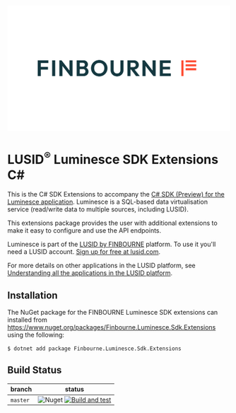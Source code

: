 ![LUSID_by_Finbourne](./resources/Finbourne_Logo_Teal.svg)

# LUSID<sup>®</sup> Luminesce SDK Extensions C#

This is the C# SDK Extensions to accompany the [C# SDK (Preview) for the Luminesce application](https://github.com/finbourne/luminesce-sdk-csharp-preview). Luminesce is a SQL-based data virtualisation service (read/write data to multiple sources, including LUSID).

This extensions package provides the user with additional extensions to make it easy to configure and use the API endpoints.

Luminesce is part of the [LUSID by FINBOURNE](https://www.finbourne.com/lusid-technology) platform. To use it you'll need a LUSID account. [Sign up for free at lusid.com](https://www.lusid.com/app/signup).

For more details on other applications in the LUSID platform, see [Understanding all the applications in the LUSID platform](https://support.lusid.com/knowledgebase/article/KA-01787/en-us).

## Installation

The NuGet package for the FINBOURNE Luminesce SDK extensions can installed from https://www.nuget.org/packages/Finbourne.Luminesce.Sdk.Extensions using the following:

```
$ dotnet add package Finbourne.Luminesce.Sdk.Extensions
```

## Build Status 

| branch | status |
| --- | --- |
| `master` | ![Nuget](https://img.shields.io/nuget/v/Finbourne.Luminesce.Sdk.Extensions?color=blue) [![Build and test](https://github.com/finbourne/luminesce-sdk-extensions-csharp/actions/workflows/build-and-test.yaml/badge.svg)](https://github.com/finbourne/luminesce-sdk-extensions-csharp/actions/workflows/build-and-test.yaml) |